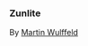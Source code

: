 ### Zunlite

By [Martin Wulffeld][1]

[1]: http://www.aeonblue.dk/ "AeonBlue - Because Details Matter"
